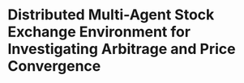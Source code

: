 # Distributed Multi-Agent Stock Exchange Environment for Investigating Arbitrage and Price Convergence
